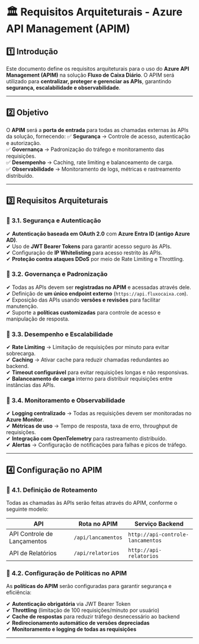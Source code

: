 # 🏛 Requisitos Arquiteturais - Azure API Management (APIM)

## 1️⃣ Introdução  

Este documento define os requisitos arquiteturais para o uso do **Azure API Management (APIM)** na solução **Fluxo de Caixa Diário**. O APIM será utilizado para **centralizar, proteger e gerenciar as APIs**, garantindo **segurança, escalabilidade e observabilidade**.

---

## 2️⃣ Objetivo  

O **APIM** será a **porta de entrada** para todas as chamadas externas às APIs da solução, fornecendo:
✅ **Segurança** → Controle de acesso, autenticação e autorização.  
✅ **Governança** → Padronização do tráfego e monitoramento das requisições.  
✅ **Desempenho** → Caching, rate limiting e balanceamento de carga.  
✅ **Observabilidade** → Monitoramento de logs, métricas e rastreamento distribuído.  

---

## 3️⃣ Requisitos Arquiteturais  

### 📌 **3.1. Segurança e Autenticação**
✔ **Autenticação baseada em OAuth 2.0** com **Azure Entra ID (antigo Azure AD)**.  
✔ Uso de **JWT Bearer Tokens** para garantir acesso seguro às APIs.  
✔ Configuração de **IP Whitelisting** para acesso restrito às APIs.  
✔ **Proteção contra ataques DDoS** por meio de Rate Limiting e Throttling.  

### 📌 **3.2. Governança e Padronização**  
✔ Todas as APIs devem ser **registradas no APIM** e acessadas através dele.  
✔ Definição de **um único endpoint externo** (`https://api.fluxocaixa.com`).  
✔ Exposição das APIs usando **versões e revisões** para facilitar manutenção.  
✔ Suporte a **políticas customizadas** para controle de acesso e manipulação de resposta.  

### 📌 **3.3. Desempenho e Escalabilidade**  
✔ **Rate Limiting** → Limitação de requisições por minuto para evitar sobrecarga.  
✔ **Caching** → Ativar cache para reduzir chamadas redundantes ao backend.  
✔ **Timeout configurável** para evitar requisições longas e não responsivas.  
✔ **Balanceamento de carga** interno para distribuir requisições entre instâncias das APIs.  

### 📌 **3.4. Monitoramento e Observabilidade**  
✔ **Logging centralizado** → Todas as requisições devem ser monitoradas no **Azure Monitor**.  
✔ **Métricas de uso** → Tempo de resposta, taxa de erro, throughput de requisições.  
✔ **Integração com OpenTelemetry** para rastreamento distribuído.  
✔ **Alertas** → Configuração de notificações para falhas e picos de tráfego.  

---

## 4️⃣ Configuração no APIM  

### 📌 **4.1. Definição de Roteamento**  
Todas as chamadas às APIs serão feitas através do APIM, conforme o seguinte modelo:

| API | Rota no APIM | Serviço Backend |
|----|--------------|----------------|
| API Controle de Lançamentos | `/api/lancamentos` | `http://api-controle-lancamentos` |
| API de Relatórios | `/api/relatorios` | `http://api-relatorios` |


### 📌 **4.2. Configuração de Políticas no APIM**  
As **políticas do APIM** serão configuradas para garantir segurança e eficiência:

✔ **Autenticação obrigatória** via JWT Bearer Token  
✔ **Throttling** (limitação de 100 requisições/minuto por usuário)  
✔ **Cache de respostas** para reduzir tráfego desnecessário ao backend  
✔ **Redirecionamento automático de versões depreciadas**  
✔ **Monitoramento e logging de todas as requisições**  

---
